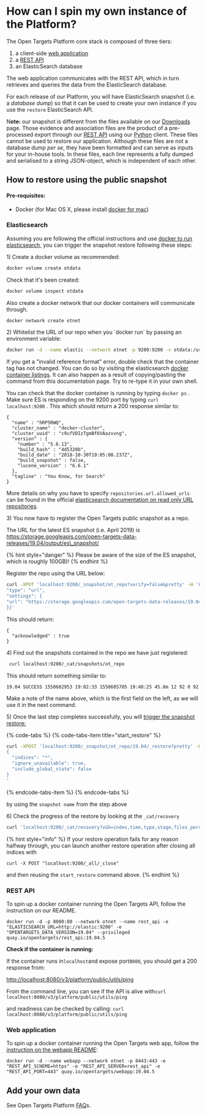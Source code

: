 # How can I spin my own instance of the Platform?

The Open Targets Platform core stack is composed of three tiers:

1. a client-side [web application](https://github.com/opentargets/webapp)
2. a [REST API](https://github.com/opentargets/rest_api)
3. an ElasticSearch database

The web application communicates with the REST API, which in turn retrieves and queries the data from the ElasticSearch database.

For each release of our Platform, you will have ElasticSearch snapshot \(i.e. a _database_ _dump_\) so that it can be used to create your own instance if you use the `restore` ElasticSearch API.

N**ote:** our snapshot is different from the files available on our [Downloads](http://www.targetvalidation.org/downloads/data) page. Those evidence and association files are the product of a pre-processed export through our [REST API](https://docs.targetvalidation.org/tutorials/rest-api) using our [Python](https://github.com/opentargets/opentargets-py) client. These files cannot be used to restore our application. Although these files are not a database dump _per se_, they have been formatted and can serve as inputs for your in-house tools. In these files, each line represents a fully dumped and serialised to a string JSON-object, which is independent of each other.

## How to restore using the public snapshot

#### Pre-requisites:

* Docker \(for Mac OS X, please install [docker for mac](https://docs.docker.com/docker-for-mac/)\)

### Elasticsearch

Assuming you are following the official instructions and use [docker to run elasticsearch](https://www.elastic.co/guide/en/elasticsearch/reference/5.6/docker.html), you can trigger the snapshot restore following these steps:

1\) Create a docker volume as recommended:

```bash
docker volume create otdata
```

Check that it's been created:

```bash
docker volume inspect otdata
```

Also create a docker network that our docker containers will communicate through.

```bash
docker network create otnet
```

2\) Whitelist the URL of our repo when you \`docker run\` by passing an environment variable:

```bash
docker run -d --name elastic --network otnet -p 9200:9200 -v otdata:/usr/share/elasticsearch/data -e 'discovery.type=single-node' -e 'xpack.security.enabled=false' -e 'repositories.url.allowed_urls=https://storage.googleapis.com/*' docker.elastic.co/elasticsearch/elasticsearch:5.6.13
```

If you get a "invalid reference format" error, double check that the container tag has not changed. You can do so by visiting the elasticsearch [docker container listings](https://www.docker.elastic.co/). It can also happen as a result of copying/pasting the command from this documentation page. Try to re-type it in your own shell.

You can check that the docker container is running by typing `docker ps` . Make sure ES is responding on the 9200 port by typing `curl localhost:9200` . This which should return a 200 response similar to:

```text
{
  "name" : "hRP5RWQ",
  "cluster_name" : "docker-cluster",
  "cluster_uuid" : "c9ufVDIzTgmBf6VAazvvng",
  "version" : {
    "number" : "5.6.13",
    "build_hash" : "4d5320b",
    "build_date" : "2018-10-30T19:05:08.237Z",
    "build_snapshot" : false,
    "lucene_version" : "6.6.1"
  },
  "tagline" : "You Know, for Search"
}
```

More details on why you have to specify `repositories.url.allowed_urls` can be found in the official [elasticsearch documentation on read only URL repositories](https://www.elastic.co/guide/en/elasticsearch/reference/5.6/modules-snapshots.html#_read_only_url_repository).

3\) You now have to register the Open Targets public snapshot as a repo.

The URL for the latest ES snapshot \(i.e. April 2019\) is https://storage.googleapis.com/open-targets-data-releases/19.04/output/es\_snapshot/ 

{% hint style="danger" %}
Please be aware of the size of the ES snapshot, which is roughly 100GB\)!
{% endhint %}

Register the repo using the URL below:

```bash
curl -XPUT 'localhost:9200/_snapshot/ot_repo?verify=false&pretty' -H 'Content-Type: application/json' -d'{
"type": "url",
"settings": {
"url": "https://storage.googleapis.com/open-targets-data-releases/19.04/output/es_snapshot/"
}}'
```

This should return:

```text
{
  "acknowledged" : true
}
```

4\) Find out the snapshots contained in the repo we have just registered:

```bash
 curl localhost:9200/_cat/snapshots/ot_repo
```

This should return something similar to:

```text
19.04 SUCCESS 1550602953 19:02:33 1550605705 19:48:25 45.8m 12 92 0 92
```

Make a note of the name above, which is the first field on the left, as we will use it in the next command.

5\) Once the last step completes successfully, you will [trigger the snapshot restore:](https://www.elastic.co/guide/en/elasticsearch/reference/5.6/modules-snapshots.html#_restore)

{% code-tabs %}
{% code-tabs-item title="start\_restore" %}
```bash
curl -XPOST 'localhost:9200/_snapshot/ot_repo/19.04/_restore?pretty' -H 'Content-Type: application/json' -d'
{
  "indices": "*",
  "ignore_unavailable": true,
  "include_global_state": false
}
'

```
{% endcode-tabs-item %}
{% endcode-tabs %}

by using the `snapshot name` from the step above

6\) Check the progress of the restore by looking at the `_cat/recovery`

```bash
curl 'localhost:9200/_cat/recovery?v&h=index,time,type,stage,files_percent'
```

{% hint style="info" %}
If your restore operation fails for any reason halfway through, you can launch another restore operation after closing all indices with 

`curl -X POST "localhost:9200/_all/_close"`

and then reusing the `start_restore` command above.
{% endhint %}

### REST API

To spin up a docker container running the Open Targets API, follow the instruction on our README.

```text
docker run -d -p 8080:80 --network otnet --name rest_api -e "ELASTICSEARCH_URL=http://elastic:9200" -e "OPENTARGETS_DATA_VERSION=19.04" --privileged quay.io/opentargets/rest_api:19.04.5
```

**Check if the container is running:** 

If the container runs in`localhost`and expose port`8080`, you should get a 200 response from:

[http://localhost:8080/v3/platform/public/utils/ping](http://localhost:8080/v3/platform/public/utils/ping)

From the command line, you can see if the API is alive with`curl localhost:8080/v3/platform/public/utils/ping`

and readiness can be checked by calling: `curl localhost:8080/v3/platform/public/utils/ping`

### Web application

To spin up a docker container running the Open Targets web app, follow the [instruction on the webapp README](https://github.com/opentargets/webapp#deploy-using-our-docker-container):

```text
docker run -d --name webapp --network otnet -p 8443:443 -e "REST_API_SCHEME=https" -e "REST_API_SERVER=rest_api" -e "REST_API_PORT=443" quay.io/opentargets/webapp:19.04.5
```

## Add your own data

See Open Targets Platform [FAQ](https://legacy.gitbook.com/book/opentargets/docs/edit#/edit/master/faq/add-your-own-data.md?_k=3rnm61)s.

